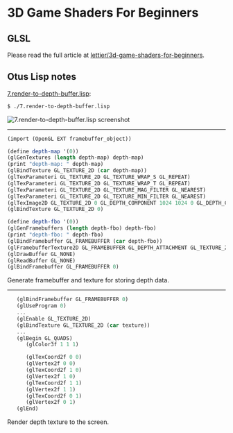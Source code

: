 # 3D Game Shaders For Beginners

## GLSL

Please read the full article at [lettier/3d-game-shaders-for-beginners](https://github.com/lettier/3d-game-shaders-for-beginners/blob/master/sections/texturing.md).

## Otus Lisp notes

[7.render-to-depth-buffer.lisp](../7.render-to-depth-buffer.lisp):
```bash
$ ./7.render-to-depth-buffer.lisp
```

![7.render-to-depth-buffer.lisp screenshot](https://i.imgur.com/SeYBZTM.png)

---

```scheme
(import (OpenGL EXT framebuffer_object))

(define depth-map '(0))
(glGenTextures (length depth-map) depth-map)
(print "depth-map: " depth-map)
(glBindTexture GL_TEXTURE_2D (car depth-map))
(glTexParameteri GL_TEXTURE_2D GL_TEXTURE_WRAP_S GL_REPEAT)
(glTexParameteri GL_TEXTURE_2D GL_TEXTURE_WRAP_T GL_REPEAT)
(glTexParameteri GL_TEXTURE_2D GL_TEXTURE_MAG_FILTER GL_NEAREST)
(glTexParameteri GL_TEXTURE_2D GL_TEXTURE_MIN_FILTER GL_NEAREST)
(glTexImage2D GL_TEXTURE_2D 0 GL_DEPTH_COMPONENT 1024 1024 0 GL_DEPTH_COMPONENT GL_FLOAT 0)
(glBindTexture GL_TEXTURE_2D 0)

(define depth-fbo '(0))
(glGenFramebuffers (length depth-fbo) depth-fbo)
(print "depth-fbo: " depth-fbo)
(glBindFramebuffer GL_FRAMEBUFFER (car depth-fbo))
(glFramebufferTexture2D GL_FRAMEBUFFER GL_DEPTH_ATTACHMENT GL_TEXTURE_2D (car depth-map) 0)
(glDrawBuffer GL_NONE)
(glReadBuffer GL_NONE)
(glBindFramebuffer GL_FRAMEBUFFER 0)
```

Generate framebuffer and texture for storing depth data.

---

```scheme
   (glBindFramebuffer GL_FRAMEBUFFER 0)
   (glUseProgram 0)
   ...
   (glEnable GL_TEXTURE_2D)
   (glBindTexture GL_TEXTURE_2D (car texture))
   ...
   (glBegin GL_QUADS)
      (glColor3f 1 1 1)

      (glTexCoord2f 0 0)
      (glVertex2f 0 0)
      (glTexCoord2f 1 0)
      (glVertex2f 1 0)
      (glTexCoord2f 1 1)
      (glVertex2f 1 1)
      (glTexCoord2f 0 1)
      (glVertex2f 0 1)
   (glEnd)
```

Render depth texture to the screen.
